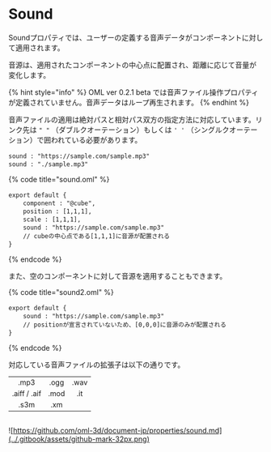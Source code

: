 # Sound

Soundプロパティでは、ユーザーの定義する音声データがコンポーネントに対して適用されます。

音源は、適用されたコンポーネントの中心点に配置され、距離に応じて音量が変化します。

{% hint style="info" %}
OML ver 0.2.1 beta では音声ファイル操作プロパティが定義されていません。音声データはループ再生されます。
{% endhint %}

音声ファイルの適用は絶対パスと相対パス双方の指定方法に対応しています。リンク先は `" "` （ダブルクオーテーション）もしくは `' '` （シングルクオーテーション）で囲われている必要があります。

```text
sound : "https://sample.com/sample.mp3"
sound : "./sample.mp3"
```

{% code title="sound.oml" %}
```text
export default {
    component : "@cube",
    position : [1,1,1],
    scale : [1,1,1],
    sound : "https://sample.com/sample.mp3"
    // cubeの中心点である[1,1,1]に音源が配置される
}
```
{% endcode %}

また、空のコンポーネントに対して音源を適用することもできます。

{% code title="sound2.oml" %}
```text
export default {
    sound : "https://sample.com/sample.mp3"
    // positionが宣言されていないため、[0,0,0]に音源のみが配置される
}
```
{% endcode %}

対応している音声ファイルの拡張子は以下の通りです。

|  |  |  |
| :---: | :---: | :---: |
| .mp3 | .ogg | .wav |
| .aiff / .aif | .mod | .it |
| .s3m | .xm |  |



## 

![https://github.com/oml-3d/document-jp/properties/sound.md](../.gitbook/assets/github-mark-32px.png)

